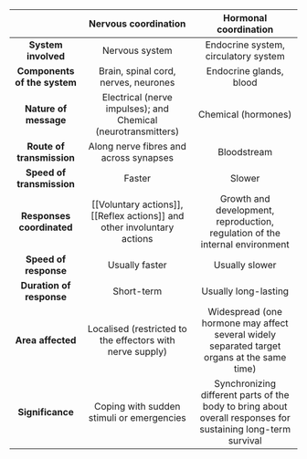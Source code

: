 |                              |                          Nervous coordination                           |                                            Hormonal coordination                                             |
| :--------------------------: | :---------------------------------------------------------------------: | :----------------------------------------------------------------------------------------------------------: |
|     **System involved**      |                             Nervous system                              |                                     Endocrine system, circulatory system                                     |
| **Components of the system** |                  Brain, spinal cord, nerves, neurones                   |                                           Endocrine glands, blood                                            |
|    **Nature of message**     |    Electrical (nerve impulses); and<br>Chemical (neurotransmitters)     |                                             Chemical (hormones)                                              |
|  **Route of transmission**   |                 Along nerve fibres and across synapses                  |                                                 Bloodstream                                                  |
|  **Speed of transmission**   |                                 Faster                                  |                                                    Slower                                                    |
|  **Responses coordinated**   | [[Voluntary actions]], [[Reflex actions]] and other involuntary actions |                 Growth and development, reproduction, regulation of the internal environment                 |
|    **Speed of response**     |                             Usually faster                              |                                                Usually slower                                                |
|   **Duration of response**   |                               Short-term                                |                                             Usually long-lasting                                             |
|      **Area affected**       |        Localised (restricted to the effectors with nerve supply)        |         Widespread (one hormone may affect several widely separated target organs at the same time)          |
|       **Significance**       |                Coping with sudden stimuli or emergencies                | Synchronizing different parts of the body to bring about overall responses for sustaining long-term survival |
